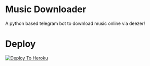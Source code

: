 # Music Downloader
A python based telegram bot to download music online via deezer!

# Deploy
[![Deploy To Heroku](https://www.herokucdn.com/deploy/button.svg)](https://dashboard.heroku.com/new?template=https://github.com/Rexinazor/Music_Downloader)

